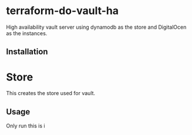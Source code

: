 # terraform-do-vault-ha

High availability vault server using dynamodb as the store and DigitalOcen as the instances.

## Installation

# Store

This creates the store used for vault.


## Usage

Only run this is i
